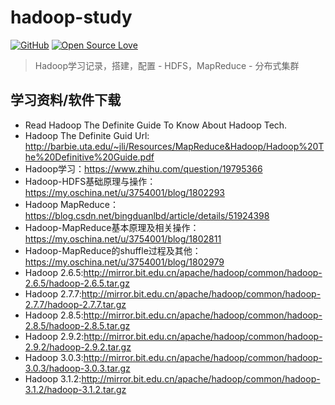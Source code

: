 # hadoop-study
[![GitHub](https://img.shields.io/github/license/rayyq/hadoop-study.svg?color=important&label=License&style=popout)](https://github.com/rayyq/hadoop-study/blob/master/LICENSE)
[![Open Source Love](https://badges.frapsoft.com/os/v1/open-source.svg?v=103)](https://github.com/rayyq/hadoop-study)
> Hadoop学习记录，搭建，配置 - HDFS，MapReduce - 分布式集群
## 学习资料/软件下载
- Read Hadoop The Definite Guide To Know About Hadoop Tech.
- Hadoop The Definite Guid Url: http://barbie.uta.edu/~jli/Resources/MapReduce&Hadoop/Hadoop%20The%20Definitive%20Guide.pdf
- Hadoop学习：https://www.zhihu.com/question/19795366
- Hadoop-HDFS基础原理与操作：https://my.oschina.net/u/3754001/blog/1802293
- Hadoop MapReduce：https://blog.csdn.net/bingduanlbd/article/details/51924398
- Hadoop-MapReduce基本原理及相关操作：https://my.oschina.net/u/3754001/blog/1802811
- Hadoop-MapReduce的shuffle过程及其他：https://my.oschina.net/u/3754001/blog/1802979
- Hadoop 2.6.5:http://mirror.bit.edu.cn/apache/hadoop/common/hadoop-2.6.5/hadoop-2.6.5.tar.gz
- Hadoop 2.7.7:http://mirror.bit.edu.cn/apache/hadoop/common/hadoop-2.7.7/hadoop-2.7.7.tar.gz
- Hadoop 2.8.5:http://mirror.bit.edu.cn/apache/hadoop/common/hadoop-2.8.5/hadoop-2.8.5.tar.gz
- Hadoop 2.9.2:http://mirror.bit.edu.cn/apache/hadoop/common/hadoop-2.9.2/hadoop-2.9.2.tar.gz
- Hadoop 3.0.3:http://mirror.bit.edu.cn/apache/hadoop/common/hadoop-3.0.3/hadoop-3.0.3.tar.gz
- Hadoop 3.1.2:http://mirror.bit.edu.cn/apache/hadoop/common/hadoop-3.1.2/hadoop-3.1.2.tar.gz


